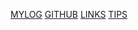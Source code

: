 [MYLOG](https://github.com/jordanaziz18/os242/blob/main/TXT/mylog.txt)
[GITHUB](https://github.com/jordanaziz18/os242)
[LINKS](https://jordanaziz18.github.io/os242/LINKS/)
[TIPS](https://jordanaziz18.github.io/os242/TIPS/)
